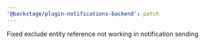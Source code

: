 ```yaml
---
'@backstage/plugin-notifications-backend': patch
---
```


Fixed exclude entity reference not working in notification sending
